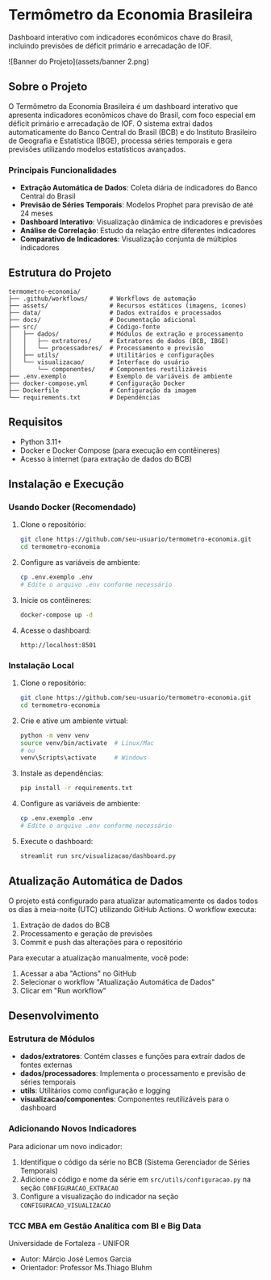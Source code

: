 # Termômetro da Economia Brasileira

Dashboard interativo com indicadores econômicos chave do Brasil, incluindo previsões de déficit primário e arrecadação de IOF.

![Banner do Projeto](assets/banner 2.png)

## Sobre o Projeto

O Termômetro da Economia Brasileira é um dashboard interativo que apresenta indicadores econômicos chave do Brasil, com foco especial em déficit primário e arrecadação de IOF. O sistema extrai dados automaticamente do Banco Central do Brasil (BCB) e do Instituto Brasileiro de Geografia e Estatística (IBGE), processa séries temporais e gera previsões utilizando modelos estatísticos avançados.

### Principais Funcionalidades

- **Extração Automática de Dados**: Coleta diária de indicadores do Banco Central do Brasil
- **Previsão de Séries Temporais**: Modelos Prophet para previsão de até 24 meses
- **Dashboard Interativo**: Visualização dinâmica de indicadores e previsões
- **Análise de Correlação**: Estudo da relação entre diferentes indicadores
- **Comparativo de Indicadores**: Visualização conjunta de múltiplos indicadores

## Estrutura do Projeto

```
termometro-economia/
├── .github/workflows/      # Workflows de automação
├── assets/                 # Recursos estáticos (imagens, ícones)
├── data/                   # Dados extraídos e processados
├── docs/                   # Documentação adicional
├── src/                    # Código-fonte
│   ├── dados/              # Módulos de extração e processamento
│   │   ├── extratores/     # Extratores de dados (BCB, IBGE)
│   │   └── processadores/  # Processamento e previsão
│   ├── utils/              # Utilitários e configurações
│   └── visualizacao/       # Interface do usuário
│       └── componentes/    # Componentes reutilizáveis
├── .env.exemplo            # Exemplo de variáveis de ambiente
├── docker-compose.yml      # Configuração Docker
├── Dockerfile              # Configuração da imagem
└── requirements.txt        # Dependências
```

## Requisitos

- Python 3.11+
- Docker e Docker Compose (para execução em contêineres)
- Acesso à internet (para extração de dados do BCB)

## Instalação e Execução

### Usando Docker (Recomendado)

1. Clone o repositório:
   ```bash
   git clone https://github.com/seu-usuario/termometro-economia.git
   cd termometro-economia
   ```

2. Configure as variáveis de ambiente:
   ```bash
   cp .env.exemplo .env
   # Edite o arquivo .env conforme necessário
   ```

3. Inicie os contêineres:
   ```bash
   docker-compose up -d
   ```

4. Acesse o dashboard:
   ```
   http://localhost:8501
   ```

### Instalação Local

1. Clone o repositório:
   ```bash
   git clone https://github.com/seu-usuario/termometro-economia.git
   cd termometro-economia
   ```

2. Crie e ative um ambiente virtual:
   ```bash
   python -m venv venv
   source venv/bin/activate  # Linux/Mac
   # ou
   venv\Scripts\activate     # Windows
   ```

3. Instale as dependências:
   ```bash
   pip install -r requirements.txt
   ```

4. Configure as variáveis de ambiente:
   ```bash
   cp .env.exemplo .env
   # Edite o arquivo .env conforme necessário
   ```

5. Execute o dashboard:
   ```bash
   streamlit run src/visualizacao/dashboard.py
   ```

## Atualização Automática de Dados

O projeto está configurado para atualizar automaticamente os dados todos os dias à meia-noite (UTC) utilizando GitHub Actions. O workflow executa:

1. Extração de dados do BCB
2. Processamento e geração de previsões
3. Commit e push das alterações para o repositório

Para executar a atualização manualmente, você pode:

1. Acessar a aba "Actions" no GitHub
2. Selecionar o workflow "Atualização Automática de Dados"
3. Clicar em "Run workflow"

## Desenvolvimento

### Estrutura de Módulos

- **dados/extratores**: Contém classes e funções para extrair dados de fontes externas
- **dados/processadores**: Implementa o processamento e previsão de séries temporais
- **utils**: Utilitários como configuração e logging
- **visualizacao/componentes**: Componentes reutilizáveis para o dashboard

### Adicionando Novos Indicadores

Para adicionar um novo indicador:

1. Identifique o código da série no BCB (Sistema Gerenciador de Séries Temporais)
2. Adicione o código e nome da série em `src/utils/configuracao.py` na seção `CONFIGURACAO_EXTRACAO`
3. Configure a visualização do indicador na seção `CONFIGURACAO_VISUALIZACAO`

### TCC MBA em Gestão Analítica com BI e Big Data

Universidade de Fortaleza - UNIFOR

- Autor: Márcio José Lemos Garcia
- Orientador: Professor Ms.Thiago Bluhm
